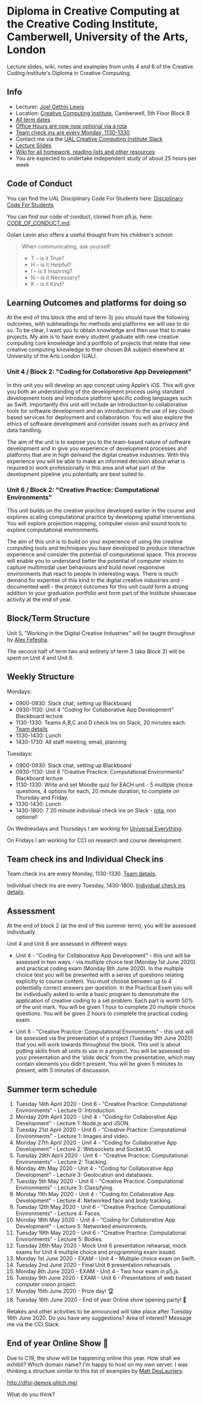 # Diploma in Creative Computing at the Creative Coding Institute, Camberwell, University of the Arts, London

Lecture slides, wiki, notes and examples from units 4 and 6 of the Creative Coding Institute's Diploma in Creative Computing.

## Info

- Lecturer: [Joel Gethin Lewis](https://joelgethinlewis.com/)
- Location: [Creative Computing Institute](https://www.arts.ac.uk/creative-computing-institute), Camberwell, 5th Floor Block B
- [All term dates](https://www.arts.ac.uk/students/term-dates)
- [Office Hours are now now optional via a rota](ROTA.md)
- [Team check ins are every Monday, 1130-1330](TEAMS.md)
- Contact me via the [UAL Creative Computing Institute Slack](https://ual-cci.slack.com)
- [Lecture Slides](https://jgl.github.io/CCIDiploma-Summer2020/)
- [Wiki for all homework, reading lists and other resources](https://github.com/JGL/CCIDiploma-Summer2020/wiki)
- You are expected to undertake independent study of about 25 hours per week

## Code of Conduct

You can find the UAL Disciplinary Code For Students here: [Disciplinary Code For Students](https://www.arts.ac.uk/study-at-ual/academic-regulations/student-regulations/disciplinary-code-for-students)

You can find our code of conduct, cloned from p5.js, here: [CODE_OF_CONDUCT.md](CODE_OF_CONDUCT.md).

Golan Levin also offers a useful thought from his children's school:

> When communicating, ask yourself:
>
> - T – is it True?
> - H – is it Helpful?
> - I – is it Inspiring?
> - N – is it Necessary?
> - K – is it Kind?

## Learning Outcomes and platforms for doing so

At the end of this block (the end of term 3) you should have the following outcomes, with subheadings for methods and platforms we will use to do so. To be clear, I want you to obtain knowledge and then use that to make projects. My aim is to have every student graduate with new creative computing core knowledge and a portfolio of projects that relate that new creative computing knowledge to their chosen BA subject elsewhere at University of the Arts London (UAL).

### Unit 4 / Block 2: "Coding for Collaborative App Development"

In this unit you will develop an app concept using Apple’s iOS. This will give you both an understanding of the development process using standard development tools and introduce platform specific coding languages such as Swift. Importantly this unit will include an introduction to collaborative tools for software development and an introduction to the use of key cloud-based services for deployment and collaboration. You will also explore the ethics of software development and consider issues such as privacy and data handling.

The aim of the unit is to expose you to the team-based nature of software development and in give you experience of development processes and platforms that are in high demand the digital creative industries. With this experience you will be able to make an informed decision about what is required to work professionally in this area and what part of the development pipeline you potentially are best suited to.

### Unit 6 / Block 2: "Creative Practice: Computational Environments"

This unit builds on the creative practice developed earlier in the course and explores scaling computational practice by developing spatial interventions. You will explore projection mapping, computer vision and sound tools to explore computational environments.

The aim of this unit is to build on your experience of using the creative computing tools and techniques you have developed to produce interactive experience and consider the potential of computational space. This process will enable you to understand better the potential of computer vision to capture multimodal user behaviours and build novel responsive environments that react to people in interesting ways. There is much demand for expertise of this kind in the digital creative industries and - documented well - the project outcomes for this unit could form a strong addition to your graduation portfolio and form part of the Institute showcase activity at the end of year.

## Block/Term Structure

Unit 5, "Working in the Digital Creative Industries" will be taught throughout by [Alex Fefegha](https://www.comuzi.xyz/).

The second half of term two and entirety of term 3 (aka Block 2) will be spent on Unit 4 and Unit 6.

## Weekly Structure

Mondays:

- 0900-0930: Slack chat, setting up Blackboard
- 0930-1130: Unit 4 "Coding for Collaborative App Development" Blackboard lecture
- 1130-1330: Teams A,B,C and D check ins on Slack, 20 minutes each. [Team details](TEAMS.md)
- 1330-1430: Lunch
- 1430-1730: All staff meeting, email, planning

Tuesdays:

- 0900-0930: Slack chat, setting up Blackboard
- 0930-1130: Unit 6 "Creative Practice: Computational Environments" Blackboard lecture
- 1130-1330: Write and set Moodle quiz for EACH unit - 5 multiple choice questions, 4 options for each, 20 minute duration, to complete on Thursday and Friday.
- 1330-1430: Lunch
- 1430-1800: 7 20 minute individual check ins on Slack - [rota](ROTA.md), non optional!

On Wednesdays and Thursdays I am working for [Universal Everything](https://universaleverything.com/).

On Fridays I am working for CCI on research and course development.

## Team check ins and Individual Check ins

Team check ins are every Monday, 1130-1330. [Team details](TEAMS.md).

Individual check ins are every Tuesday, 1430-1800. [Individual check ins details](ROTA.md).

## Assessment

At the end of block 2 (at the end of this summer term), you will be assessed individually.

Unit 4 and Unit 6 are assessed in different ways:

- Unit 4 - "Coding for Collaborative App Development" - this unit will be assessed in two ways - via multiple choice test (Monday 1st June 2020) and practical coding exam (Monday 8th June 2020). In the multiple choice test you will be presented with a series of questions relating explicitly to course content. You must choose between up to 4 potentially correct answers per question. In the Practical Exam you will be individually asked to write a basic program to demonstrate the application of creative coding to a set problem. Each part is worth 50% of the unit mark. You will be given 1 hour to complete 20 multiple choice questions. You will be given 2 hours to complete the practical coding exam.

- Unit 6 - "Creative Practice: Computational Environments" - this unit will be assessed via the presentation of a project (Tuesday 9th June 2020) that you will work towards throughout the block. This unit is about putting skills from all units to use in a project. You will be assessed on your presentation and the ‘slide deck’ from the presentation, which may contain elements you didn't present. You will be given 5 minutes to present, with 5 minutes of discussion.

## Summer term schedule

1. Tuesday 14th April 2020 - Unit 6 - "Creative Practice: Computational Environments" - Lecture 0: Introduction.
2. Monday 20th April 2020 - Unit 4 - "Coding for Collaborative App Development" - Lecture 1: Node.js and JSON.
3. Tuesday 21st April 2020 - Unit 6 - "Creative Practice: Computational Environments" - Lecture 1: Images and video.
4. Monday 27th April 2020 - Unit 4 - "Coding for Collaborative App Development" - Lecture 2: Websockets and Socket.IO.
5. Tuesday 29th April 2020 - Unit 6 - "Creative Practice: Computational Environments" - Lecture 2: Tracking.
6. Monday 4th May 2020 - Unit 4 - "Coding for Collaborative App Development" - Lecture 3: Geolocation and databases.
7. Tuesday 5th May 2020 - Unit 6 - "Creative Practice: Computational Environments" - Lecture 3: Classifying.
8. Monday 11th May 2020 - Unit 4 - "Coding for Collaborative App Development" - Lecture 4: Networked face and body tracking.
9. Tuesday 12th May 2020 - Unit 6 - "Creative Practice: Computational Environments" - Lecture 4: Faces.
10. Monday 18th May 2020 - Unit 4 - "Coding for Collaborative App Development" - Lecture 5: Networked environments.
11. Tuesday 19th May 2020 - Unit 6 - "Creative Practice: Computational Environments" - Lecture 5: Bodies.
12. Tuesday 26th May 2020 - Mock Unit 6 presentation rehearsal, mock exams for Unit 4 multiple choice and programming exam issued.
13. Monday 1st June 2020 - EXAM - Unit 4 - Multiple choice exam on Swift.
14. Tuesday 2nd June 2020 - Final Unit 6 presentation rehearsals
15. Monday 8th June 2020 - EXAM - Unit 4 - Two hour exam in p5.js.
16. Tuesday 9th June 2020 - EXAM - Unit 6 - Presentations of web based computer vision project.
17. Monday 15th June 2020 - Prize day! 🏆
18. Tuesday 16th June 2020 - End of year Online show opening party! 🎉

Retakes and other activities to be announced will take place after Tuesday 16th June 2020. Do you have any suggestions? Area of interest? Message me via the CCI Slack.

## End of year Online Show 🥳

Due to C19, the show will be happening online this year. How shall we exhibit? Which domain name? I'm happy to host on my own server. I was thinking a structure similar to this list of examples by [Matt DesLauriers](https://www.mattdesl.com/):

<http://dfpi-demos.glitch.me/>

What do you think?
